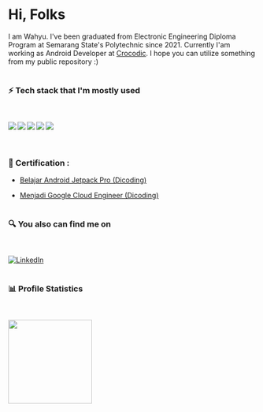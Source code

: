 # Hi, Folks
I am Wahyu. I've been graduated from Electronic Engineering Diploma Program at Semarang State's Polytechnic since 2021. Currently I'am working as Android Developer at [Crocodic](https://crocodic.com). I hope you can utilize something from my public repository :)
#
### ⚡️ Tech stack that I'm mostly used
<br>
<p align="justify">
<img align="left" src="https://img.shields.io/badge/Android-3DDC84?logo=android&logoColor=white" />
<img align="left" src="https://img.shields.io/badge/Flutter-60D8FE?logo=flutter&logoColor=white" />
<img align="left" src="https://img.shields.io/badge/Go-69D7E4?logo=go&logoColor=white" />
<img align="left" src="https://img.shields.io/badge/Mysql-00608C?logo=mysql&logoColor=white" />
<img align="left" src="https://img.shields.io/badge/MongoDB-10AA50?logo=mongodb&logoColor=white" />
<br><br>
</p>

#
### 📜 Certification :

- <a href="https://www.dicoding.com/certificates/RVZK4D4M4PD5">Belajar Android Jetpack Pro (Dicoding)</a>

- <a href="https://www.dicoding.com/certificates/EYX4222KRZDL">Menjadi Google Cloud Engineer (Dicoding)</a>

#
### 🔍 You also can find me on
<br>
<p> 
  <a href="https://www.linkedin.com/in/wahyudotdev/" target="_blank">
    <img alt="LinkedIn" src="https://img.shields.io/badge/linkedin-%230077B5.svg?&style=for-the-badge&logo=linkedin&logoColor=white" />
  </a> 
</p>

#

### 📊 Profile Statistics
<br>
<p align="left">
<img height="170em" src="https://github-readme-stats-eight-theta.vercel.app/api?username=wahyudotdev&show_icons=true&theme=buefy&include_all_commits=true&count_private=true"/>

</p>
